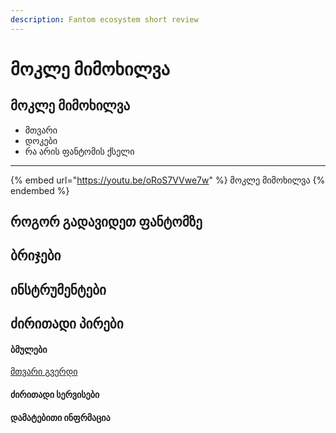 ```yaml
---
description: Fantom ecosystem short review
---
```


# მოკლე მიმოხილვა

## მოკლე მიმოხილვა

* მთვარი
* დოკები
* რა არის ფანტომის ქსელი

<HR>



{% embed url="https://youtu.be/oRoS7VVwe7w" %}
მოკლე მიმოხილვა
{% endembed %}

## როგორ გადავიდეთ ფანტომზე

## ბრიჯები

## ინსტრუმენტები

## ძირითადი პირები

#### ბმულები

[მთვარი გვერდი](https://fantom.foundation)

#### ძირითადი სერვისები

#### დამატებითი ინფრმაცია
